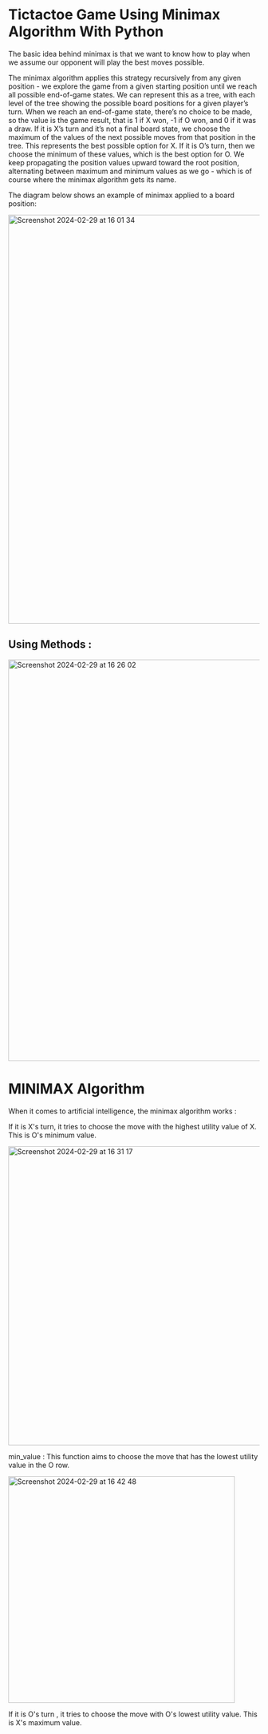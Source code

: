 # Tictactoe Game Using Minimax Algorithm With Python

The basic idea behind minimax is that we want to know how to play when we assume our opponent will play the best moves possible.

The minimax algorithm applies this strategy recursively from any given position - we explore the game from a given starting position until we reach all possible end-of-game states. We can represent this as a tree, with each level of the tree showing the possible board positions for a given player’s turn. When we reach an end-of-game state, there’s no choice to be made, so the value is the game result, that is 1 if X won, -1 if O won, and 0 if it was a draw. If it is X’s turn and it’s not a final board state, we choose the maximum of the values of the next possible moves from that position in the tree. This represents the best possible option for X. If it is O’s turn, then we choose the minimum of these values, which is the best option for O. We keep propagating the position values upward toward the root position, alternating between maximum and minimum values as we go - which is of course where the minimax algorithm gets its name.

The diagram below shows an example of minimax applied to a board position:


<img width="819" alt="Screenshot 2024-02-29 at 16 01 34" src="https://github.com/eminaydinalp/MinimaxTictactoe/assets/59748099/cd6ab347-7b94-4b08-a6b6-707ac3346b6e">

## Using Methods : 

<img width="804" alt="Screenshot 2024-02-29 at 16 26 02" src="https://github.com/eminaydinalp/MinimaxTictactoe/assets/59748099/a9382390-fdb9-408e-af5c-2c812daeeaa5">

# MINIMAX Algorithm

When it comes to artificial intelligence, the minimax algorithm works : 

If it is X's turn, it tries to choose the move with the highest utility value of X. This is O's minimum value.

<img width="599" alt="Screenshot 2024-02-29 at 16 31 17" src="https://github.com/eminaydinalp/MinimaxTictactoe/assets/59748099/347ff373-d332-47cb-98eb-ff05a60b55da">

min_value : This function aims to choose the move that has the lowest utility value in the O row.

<img width="454" alt="Screenshot 2024-02-29 at 16 42 48" src="https://github.com/eminaydinalp/MinimaxTictactoe/assets/59748099/716db04e-149e-4e77-bc21-dcbdeddfe9d0">

If it is O's turn , it tries to choose the move with O's lowest utility value. This is X's maximum value.

